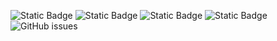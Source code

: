 ![Static Badge](https://img.shields.io/badge/blacklists-60-000000) ![Static Badge](https://img.shields.io/badge/blacklisted-2907387-cc0000) ![Static Badge](https://img.shields.io/badge/whitelisted-2244-00CC00) ![Static Badge](https://img.shields.io/badge/streaming_blacklist-28107-000000) ![GitHub issues](https://img.shields.io/github/issues/fabriziosalmi/blacklists)
